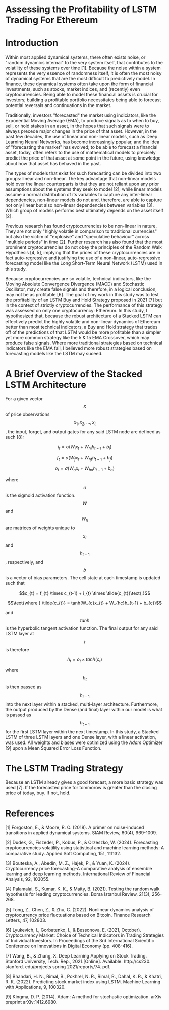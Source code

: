 # Assessing the Profitability of LSTM Trading For Ethereum

# Introduction

Within most applied dynamical systems, there often exists noise, or "random dynamics internal" to the very system itself, that contributes to the volatility of these systems over time [1]. Because the noise within a system represents the very essence of randomness itself, it is often the most noisy of dynamical systems that are the most difficult to predictively model. In finance, these dynamical systems often take upon the form of financial investments, such as stocks, market indices, and (recently) even cryptocurrencies. Being able to model these financial assets is crucial for investors; building a profitable portfolio necessitates being able to forecast potential reversals and continuations in the market. 

Traditionally, investors "forecasted" the market using indiciators, like the Exponential Moving Average (EMA), to produce signals as to when to buy, sell, or hold stakes in an asset, in the hopes that such signals were to always precede major changes in the price of that asset. However, in the past few decades, the use of linear and non-linear models, such as Deep Learning Neural Networks, has become increasingly popular, and the idea of "forecasting the market" has evolved; to be able to forecast a financial asset, today, often refers to the use of mathematical models to precisely predict the price of that asset at some point in the future, using knowledge about how that asset has behaved in the past. 

The types of models that exist for such forecasting can be divided into two groups: linear and non-linear. The key advantage that non-linear models hold over the linear counterparts is that they are not reliant upon any prior assumptions about the systems they seek to model [2]; while linear models assume a normal distribution of its variables to capture any inter-linear dependencies, non-linear models do not and, therefore, are able to capture not only linear but also non-linear dependencies between variables [3]. Which group of models performs best ultimately depends on the asset itself [2]. 

Previous research has found cryptocurrencies to be non-linear in nature. They are not only "highly volatile in comparison to traditional currencies" but also the victim of "explosive" and "speculative behaviour" across "multiple periods" in time [2]. Further research has also found that the most prominent cryptocurrencies do not obey the principles of the Random Walk Hypothesis [4, 5], implying that the prices of these cryptocurrencies are in fact auto-regressive and justifying the use of a non-linear, auto-regressive forecasting model like the Long Short-Term Neural Network (LSTM) used in this study. 

Because cryptocurrencies are so volatile, technical indicators, like the Moving Absolute Convergence Divergence (MACD) and Stochastic Oscillator, may create false signals and therefore, in a logical conclusion, may not be as profitable [6]. The goal of my work in this study was to test the profitability of an LSTM Buy and Hold Strategy proposed in 2021 [7] but in the context of strictly cryptocurrencies. The performance of this strategy was assessed on only one cryptocurrency: Ethereum. In this study, I hypothesized that, because the robust architecture of a Stacked LSTM can effectively predict the highly volatile and non-linear dynamics of Ethereum better than most technical indicators, a Buy and Hold strategy that trades off of the predictions of that LSTM would be more profitable than a simpler yet more common strategy like the 5 & 15 EMA Crossover, which may produce false signals. Where more traditional strategies based on technical indicators like the EMA fail, I believed more robust strategies based on forecasting models like the LSTM may suceed. 

# A Brief Overview of the Stacked LSTM Architecture


For a given vector $$X$$ of price observations $$x_{1}, x_{2}, ..., x_{t}$$, the input, forget, and output gates for any said LSTM node are defined as such [8]: 


$$i_{t} = \sigma (W_{i}x_{t} + W_{hi}h_{t-1} + b_{i})$$




$$f_{t} = \sigma (W_{f}x_{t} + W_{hf}h_{t-1} + b_{f})$$


$$o_{t} = \sigma (W_{o}x_{t} + W_{ho}h_{t-1} + b_{o})$$



where $$\sigma$$ is the sigmoid activation function. $$W$$ and $$W_{h}$$ are matrices of weights unique to 
$$x_{t}$$ and $$h_{t-1}$$, respectively, and $$b$$ is a vector of bias parameters. The cell state at each timestamp is updated such that 




  $$c_{t} = f_{t} \times c_{t-1} + i_{t} \times \tilde{c_{t}}\text{,}$$


  $$\text{where } \tilde{c_{t}} = tanh(W_{c}x_{t} + W_{hc}h_{t-1} + b_{c})$$


and $$tanh$$ is the hyperbolic tangent activation function. The final output for any said LSTM layer at $$t$$ is therefore 


$$h_{t} = o_{t} \times tanh(c_{t})$$


where $$h_{t}$$ is then passed as $$h_{t-1}$$ into the next layer within a stacked, multi-layer architecture. Furthermore, the output produced by the Dense (and final) layer within our model is what is passed as $$h_{t-1}$$ for the first LSTM layer within the next timestamp. In this study, a Stacked LSTM of three LSTM layers and one Dense layer, with a linear activation, was used. All weights and biases were optimized using the _Adam_ Optimizer [9] upon a Mean Squared Error Loss Function.


# The LSTM Trading Strategy 

Because an LSTM already gives a good forecast, a more basic strategy was used [7]. If the forecasted price for tommorow is greater than the closing price of today, buy. If not, hold. 


# References 

[1] Forgoston, E., & Moore, R. O. (2018). A primer on noise-induced transitions in applied dynamical systems. SIAM Review, 60(4), 969-1009.

[2] Dudek, G., Fiszeder, P., Kobus, P., & Orzeszko, W. (2024). Forecasting cryptocurrencies volatility using statistical and machine learning methods: A comparative study. Applied Soft Computing, 151, 111132.

[3] Bouteska, A., Abedin, M. Z., Hajek, P., & Yuan, K. (2024). Cryptocurrency price forecasting–A comparative analysis of ensemble learning and deep learning methods. International Review of Financial Analysis, 92, 103055.

[4] Palamalai, S., Kumar, K. K., & Maity, B. (2021). Testing the random walk hypothesis for leading cryptocurrencies. Borsa Istanbul Review, 21(3), 256-268.

[5] Tong, Z., Chen, Z., & Zhu, C. (2022). Nonlinear dynamics analysis of cryptocurrency price fluctuations based on Bitcoin. Finance Research Letters, 47, 102803.

[6] Lyukevich, I., Gorbatenko, I., & Bessonova, E. (2021, October). Cryptocurrency Market: Choice of Technical Indicators in Trading Strategies of Individual Investors. In Proceedings of the 3rd International Scientific Conference on Innovations in Digital Economy (pp. 408-416).

[7] Wang, B., & Zhang, X. Deep Learning Applying on Stock Trading. Stanford University, Tech. Rep., 2021.[Online]. Available: http://cs230. stanford. edu/projects spring 2021/reports/74. pdf.

[8] Bhandari, H. N., Rimal, B., Pokhrel, N. R., Rimal, R., Dahal, K. R., & Khatri, R. K. (2022). Predicting stock market index using LSTM. Machine Learning with Applications, 9, 100320.

[9] Kingma, D. P. (2014). Adam: A method for stochastic optimization. arXiv preprint arXiv:1412.6980.
